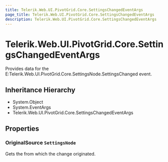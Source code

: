 ```yaml
---
title: Telerik.Web.UI.PivotGrid.Core.SettingsChangedEventArgs
page_title: Telerik.Web.UI.PivotGrid.Core.SettingsChangedEventArgs
description: Telerik.Web.UI.PivotGrid.Core.SettingsChangedEventArgs
---
```


# Telerik.Web.UI.PivotGrid.Core.SettingsChangedEventArgs

Provides data for the E:Telerik.Web.UI.PivotGrid.Core.SettingsNode.SettingsChanged event.

## Inheritance Hierarchy

* System.Object
* System.EventArgs
* Telerik.Web.UI.PivotGrid.Core.SettingsChangedEventArgs

## Properties

###  OriginalSource `SettingsNode`

Gets the  from which the change originated.

